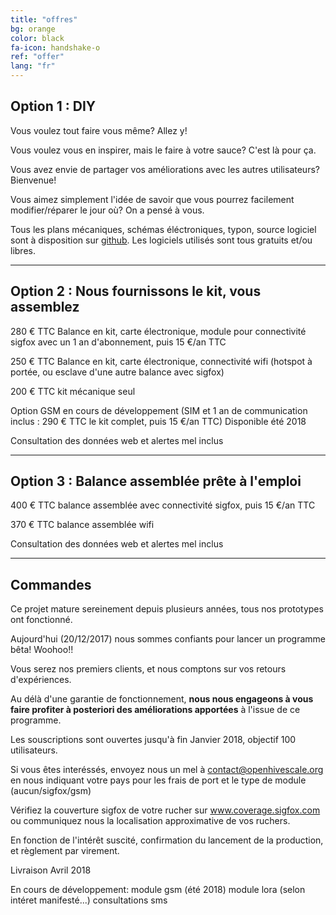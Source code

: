 ```yaml
---
title: "offres"
bg: orange
color: black
fa-icon: handshake-o
ref: "offer"
lang: "fr"
---
```



## Option 1 : DIY
Vous voulez tout faire vous même? Allez y!

Vous voulez vous en inspirer, mais le faire à votre sauce? C'est là pour ça.

Vous avez envie de partager vos améliorations avec les autres utilisateurs? Bienvenue!

Vous aimez simplement l'idée de savoir que vous pourrez facilement modifier/réparer le jour où? On a pensé à vous.

Tous les plans mécaniques, schémas éléctroniques, typon, source logiciel sont à disposition sur [github](https://github.com/openhivescale).
Les logiciels utilisés sont tous gratuits et/ou libres.

-------------------------

## Option 2 : Nous fournissons le kit, vous assemblez

280 € TTC Balance en kit, carte électronique, module pour connectivité sigfox avec un 1 an d'abonnement, puis 15 €/an TTC

250 € TTC Balance en kit, carte électronique, connectivité wifi (hotspot à portée, ou esclave d'une autre balance avec sigfox)

200 € TTC kit mécanique seul

Option GSM en cours de développement (SIM et 1 an de communication inclus : 290 € TTC le kit complet, puis 15 €/an TTC)
Disponible été 2018

Consultation des données web et alertes mel inclus

-------------------------

## Option 3 : Balance assemblée prête à l'emploi 

400 € TTC balance assemblée avec connectivité sigfox, puis 15 €/an TTC

370 € TTC balance assemblée wifi

Consultation des données web et alertes mel inclus

-------------------------

## Commandes 

Ce projet mature sereinement depuis plusieurs années, tous nos prototypes ont fonctionné.

Aujourd'hui (20/12/2017) nous sommes confiants pour lancer un programme bêta! Woohoo!!

Vous serez nos premiers clients, et nous comptons sur vos retours d'expériences. 

Au délà d'une garantie de fonctionnement, **nous nous engageons à vous faire profiter à posteriori des améliorations apportées** à l'issue de ce programme.

Les souscriptions sont ouvertes jusqu'à fin Janvier 2018, objectif 100 utilisateurs. 

Si vous êtes interéssés, envoyez nous un mel à contact@openhivescale.org en nous indiquant votre pays pour les frais de port et le type de module (aucun/sigfox/gsm) 

Vérifiez la couverture sigfox de votre rucher sur www.coverage.sigfox.com ou communiquez nous la localisation approximative de vos ruchers. 

En fonction de l'intérêt suscité, confirmation du lancement de la production, et règlement par virement.

Livraison Avril 2018



En cours de développement:
    module gsm (été 2018)
    module lora (selon intéret manifesté...)
    consultations sms

